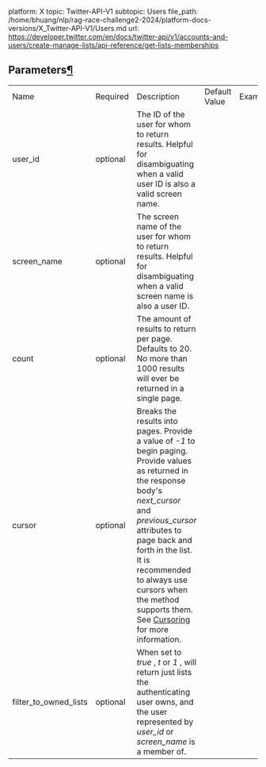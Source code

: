 platform: X
topic: Twitter-API-V1
subtopic: Users
file_path: /home/bhuang/nlp/rag-race-challenge2-2024/platform-docs-versions/X_Twitter-API-V1/Users.md
url: https://developer.twitter.com/en/docs/twitter-api/v1/accounts-and-users/create-manage-lists/api-reference/get-lists-memberships


## Parameters[¶](#parameters "Permalink to this headline")

|     |     |     |     |     |
| --- | --- | --- | --- | --- |
| Name | Required | Description | Default Value | Example |
| user\_id | optional | The ID of the user for whom to return results. Helpful for disambiguating when a valid user ID is also a valid screen name. |     |     |
| screen\_name | optional | The screen name of the user for whom to return results. Helpful for disambiguating when a valid screen name is also a user ID. |     |     |
| count | optional | The amount of results to return per page. Defaults to 20. No more than 1000 results will ever be returned in a single page. |     |     |
| cursor | optional | Breaks the results into pages. Provide a value of _\-1_ to begin paging. Provide values as returned in the response body's _next\_cursor_ and _previous\_cursor_ attributes to page back and forth in the list. It is recommended to always use cursors when the method supports them. See [Cursoring](https://developer.twitter.com/en/docs/basics/cursoring) for more information. |     |     |
| filter\_to\_owned\_lists | optional | When set to _true_ , _t_ or _1_ , will return just lists the authenticating user owns, and the user represented by _user\_id_ or _screen\_name_ is a member of. |     |     |